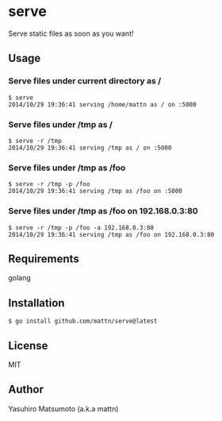 # serve

Serve static files as soon as you want!

## Usage

### Serve files under current directory as /

```
$ serve
2014/10/29 19:36:41 serving /home/mattn as / on :5000
```

### Serve files under /tmp as /

```
$ serve -r /tmp
2014/10/29 19:36:41 serving /tmp as / on :5000
```

### Serve files under /tmp as /foo

```
$ serve -r /tmp -p /foo
2014/10/29 19:36:41 serving /tmp as /foo on :5000
```

### Serve files under /tmp as /foo on 192.168.0.3:80

```
$ serve -r /tmp -p /foo -a 192.168.0.3:80
2014/10/29 19:36:41 serving /tmp as /foo on 192.168.0.3:80
```

## Requirements

golang

## Installation

```
$ go install github.com/mattn/serve@latest
```

## License

MIT

## Author

Yasuhiro Matsumoto (a.k.a mattn)

